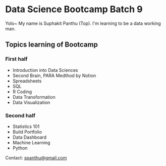 
# Data Science Bootcamp Batch 9
Yolo~
My name is Suphakit Panthu (Top).
I'm learning to be a data working man.

## Topics learning of Bootcamp
### First half
- Introduction into Data Sciences
- Second Brain, PARA Medthod by Notion
- Spreadsheets
- SQL
- R Coding
- Data Transformation
- Data Visualization

### Second half
- Statistics 101
- Build Portfolio
- Data Dashboard
- Machine Learning
- Python

Contact: spanthu@gmail.com
